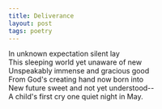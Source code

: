 ```yaml
---
title: Deliverance
layout: post
tags: poetry
---
```


In unknown expectation silent lay  
This sleeping world yet unaware of new  
Unspeakably immense and gracious good  
From God's creating hand now born into  
New future sweet and not yet understood--  
A child's first cry one quiet night in May.
